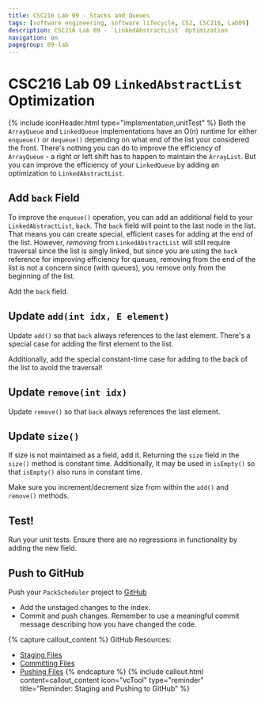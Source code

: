 ```yaml
---
title: CSC216 Lab 09 - Stacks and Queues
tags: [software engineering, software lifecycle, CS2, CSC216, Lab09]
description: CSC216 Lab 09 - `LinkedAbstractList` Optimization
navigation: on
pagegroup: 09-lab
---
```


# CSC216 Lab 09 `LinkedAbstractList` Optimization
{% include iconHeader.html type="implementation,unitTest" %}
Both the `ArrayQueue` and `LinkedQueue` implementations have an O(n) runtime for either `enqueue()` or `dequeue()` depending on what end of the list your considered the front.  There's nothing you can do to improve the efficiency of `ArrayQueue` - a right or left shift has to happen to maintain the `ArrayList`.  But you can improve the efficiency of your `LinkedQueue` by adding an optimization to `LinkedAbstractList`.  


## Add `back` Field
To improve the `enqueue()` operation, you can add an additional field to your `LinkedAbstractList`, `back`.  The `back` field will point to the last node in the list.  That means you can create special, efficient cases for adding at the end of the list.  However, *removing* from `LinkedAbstractList` will still require traversal since the list is singly linked, but since you are using the `back` reference for improving efficiency for queues, removing from the end of the list is not a concern since (with queues), you  remove only from the beginning of the list.

Add the `back` field.


## Update `add(int idx, E element)`
Update `add()` so that `back` always references to the last element. There's a special case for adding the first element to the list.

Additionally, add the special constant-time case for adding to the back of the list to avoid the traversal!


## Update `remove(int idx)`
Update `remove()` so that `back` always references the last element. 


## Update `size()`
If size is not maintained as a field, add it. Returning the `size` field in the `size()` method is constant time.  Additionally, it may be used in `isEmpty()` so that `isEmpty()` also runs in constant time.  

Make sure you increment/decrement size from within the `add()` and `remove()` methods.


## Test!
Run your unit tests.  Ensure there are no regressions in functionality by adding the new field.


## Push to GitHub
Push your `PackScheduler` project to [GitHub](https://github.ncsu.edu)

  * Add the unstaged changes to the index.
  * Commit and push changes.  Remember to use a meaningful commit message describing how you have changed the code.  

{% capture callout_content %}
GitHub Resources:

  * [Staging Files](../../git-tutorial/git-staging)
  * [Committing Files](../../git-tutorial/git-commit)
  * [Pushing Files](../../git-tutorial/git-push)
{% endcapture %}
{% include callout.html content=callout_content icon="vcTool" type="reminder" title="Reminder: Staging and Pushing to GitHub" %}